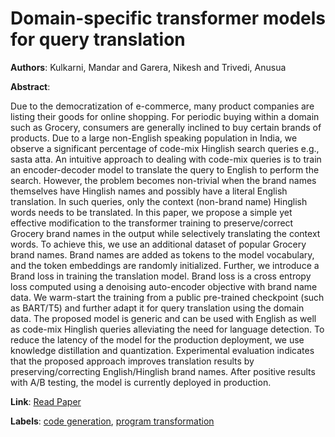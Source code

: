 # Domain-specific transformer models for query translation

**Authors**: Kulkarni, Mandar and Garera, Nikesh and Trivedi, Anusua

**Abstract**:

Due to the democratization of e-commerce, many product companies are listing their goods for online shopping. For periodic buying within a domain such as Grocery, consumers are generally inclined to buy certain brands of products. Due to a large non-English speaking population in India, we observe a significant percentage of code-mix Hinglish search queries e.g., sasta atta. An intuitive approach to dealing with code-mix queries is to train an encoder-decoder model to translate the query to English to perform the search. However, the problem becomes non-trivial when the brand names themselves have Hinglish names and possibly have a literal English translation. In such queries, only the context (non-brand name) Hinglish words needs to be translated. In this paper, we propose a simple yet effective modification to the transformer training to preserve/correct Grocery brand names in the output while selectively translating the context words. To achieve this, we use an additional dataset of popular Grocery brand names. Brand names are added as tokens to the model vocabulary, and the token embeddings are randomly initialized. Further, we introduce a Brand loss in training the translation model. Brand loss is a cross entropy loss computed using a denoising auto-encoder objective with brand name data. We warm-start the training from a public pre-trained checkpoint (such as BART/T5) and further adapt it for query translation using the domain data. The proposed model is generic and can be used with English as well as code-mix Hinglish queries alleviating the need for language detection. To reduce the latency of the model for the production deployment, we use knowledge distillation and quantization. Experimental evaluation indicates that the proposed approach improves translation results by preserving/correcting English/Hinglish brand names. After positive results with A/B testing, the model is currently deployed in production.

**Link**: [Read Paper](https://doi.org/10.18653/v1/2023.acl-industry.10)

**Labels**: [code generation](../../labels/code_generation.md), [program transformation](../../labels/program_transformation.md)

